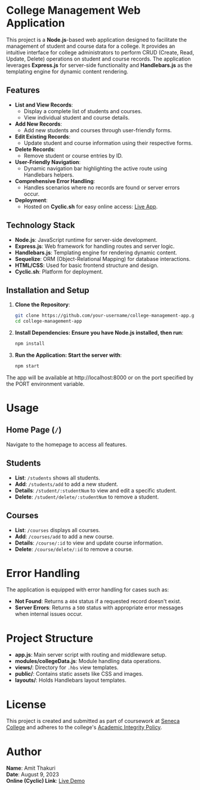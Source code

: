 # College Management Web Application

This project is a **Node.js**-based web application designed to facilitate the management of student and course data for a college. It provides an intuitive interface for college administrators to perform CRUD (Create, Read, Update, Delete) operations on student and course records. The application leverages **Express.js** for server-side functionality and **Handlebars.js** as the templating engine for dynamic content rendering.

## Features

- **List and View Records**:
  - Display a complete list of students and courses.
  - View individual student and course details.
- **Add New Records**:
  - Add new students and courses through user-friendly forms.
- **Edit Existing Records**:
  - Update student and course information using their respective forms.
- **Delete Records**:
  - Remove student or course entries by ID.
- **User-Friendly Navigation**:
  - Dynamic navigation bar highlighting the active route using Handlebars helpers.
- **Comprehensive Error Handling**:
  - Handles scenarios where no records are found or server errors occur.
- **Deployment**:
  - Hosted on **Cyclic.sh** for easy online access: [Live App](https://red-combative-elk.cyclic.app/).

## Technology Stack

- **Node.js**: JavaScript runtime for server-side development.
- **Express.js**: Web framework for handling routes and server logic.
- **Handlebars.js**: Templating engine for rendering dynamic content.
- **Sequelize**: ORM (Object-Relational Mapping) for database interactions.
- **HTML/CSS**: Used for basic frontend structure and design.
- **Cyclic.sh**: Platform for deployment.

## Installation and Setup

1. **Clone the Repository**:
   ```bash
   git clone https://github.com/your-username/college-management-app.git
   cd college-management-app
2. **Install Dependencies: Ensure you have Node.js installed, then run**:
   ```bash
   npm install
3. **Run the Application: Start the server with**:
   ```bash
   npm start
  The app will be available at http://localhost:8000 or on the port specified by the PORT environment variable.

# Usage

## Home Page (`/`)
Navigate to the homepage to access all features.

## Students
- **List**: `/students` shows all students.
- **Add**: `/students/add` to add a new student.
- **Details**: `/student/:studentNum` to view and edit a specific student.
- **Delete**: `/student/delete/:studentNum` to remove a student.

## Courses
- **List**: `/courses` displays all courses.
- **Add**: `/courses/add` to add a new course.
- **Details**: `/course/:id` to view and update course information.
- **Delete**: `/course/delete/:id` to remove a course.

# Error Handling
The application is equipped with error handling for cases such as:
- **Not Found**: Returns a `404` status if a requested record doesn't exist.
- **Server Errors**: Returns a `500` status with appropriate error messages when internal issues occur.

# Project Structure
- **app.js**: Main server script with routing and middleware setup.
- **modules/collegeData.js**: Module handling data operations.
- **views/**: Directory for `.hbs` view templates.
- **public/**: Contains static assets like CSS and images.
- **layouts/**: Holds Handlebars layout templates.

# License
This project is created and submitted as part of coursework at [Seneca College](https://www.senecacollege.ca/) and adheres to the college's [Academic Integrity Policy](https://www.senecacollege.ca/about/policies/academic-integrity-policy.html).

# Author
**Name**: Amit Thakuri  
**Date**: August 9, 2023  
**Online (Cyclic) Link**: [Live Demo](https://red-combative-elk.cyclic.app/)



